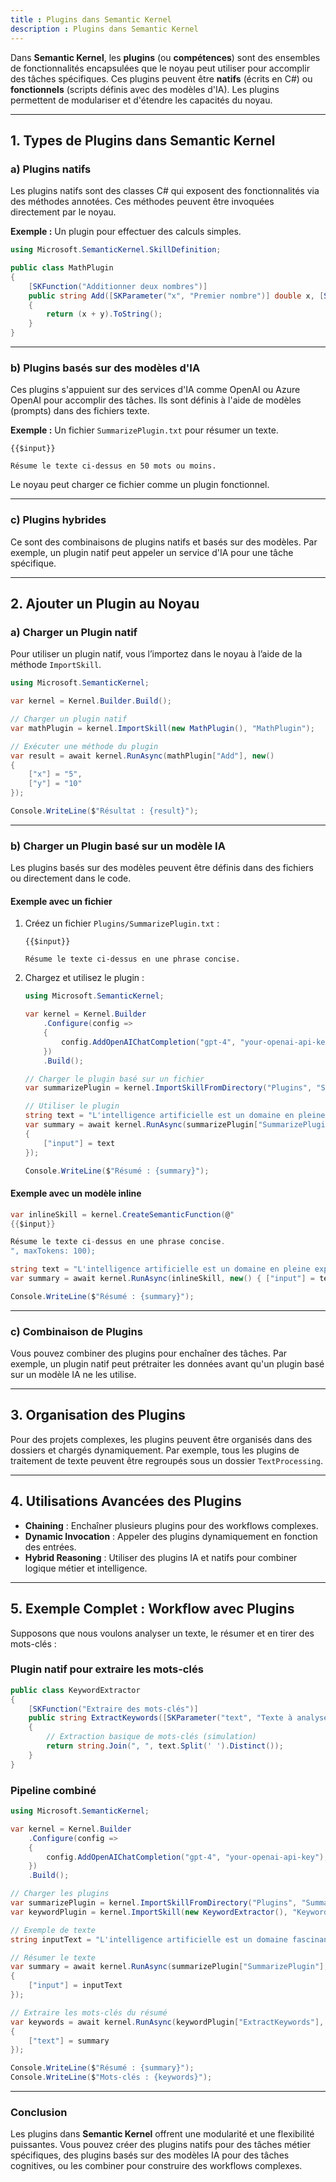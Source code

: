 ```yaml
---
title : Plugins dans Semantic Kernel
description : Plugins dans Semantic Kernel
---
```


Dans **Semantic Kernel**, les **plugins** (ou **compétences**) sont des ensembles de fonctionnalités encapsulées que le noyau peut utiliser pour accomplir des tâches spécifiques. Ces plugins peuvent être **natifs** (écrits en C#) ou **fonctionnels** (scripts définis avec des modèles d'IA). Les plugins permettent de modulariser et d'étendre les capacités du noyau.

---

## **1. Types de Plugins dans Semantic Kernel**

### **a) Plugins natifs**

Les plugins natifs sont des classes C# qui exposent des fonctionnalités via des méthodes annotées. Ces méthodes peuvent être invoquées directement par le noyau.

**Exemple :** Un plugin pour effectuer des calculs simples.

```csharp
using Microsoft.SemanticKernel.SkillDefinition;

public class MathPlugin
{
    [SKFunction("Additionner deux nombres")]
    public string Add([SKParameter("x", "Premier nombre")] double x, [SKParameter("y", "Second nombre")] double y)
    {
        return (x + y).ToString();
    }
}
```

---

### **b) Plugins basés sur des modèles d'IA**

Ces plugins s'appuient sur des services d'IA comme OpenAI ou Azure OpenAI pour accomplir des tâches. Ils sont définis à l'aide de modèles (prompts) dans des fichiers texte.

**Exemple :** Un fichier `SummarizePlugin.txt` pour résumer un texte.

```
{{$input}}

Résume le texte ci-dessus en 50 mots ou moins.
```

Le noyau peut charger ce fichier comme un plugin fonctionnel.

---

### **c) Plugins hybrides**

Ce sont des combinaisons de plugins natifs et basés sur des modèles. Par exemple, un plugin natif peut appeler un service d'IA pour une tâche spécifique.

---

## **2. Ajouter un Plugin au Noyau**

### **a) Charger un Plugin natif**

Pour utiliser un plugin natif, vous l’importez dans le noyau à l’aide de la méthode `ImportSkill`.

```csharp
using Microsoft.SemanticKernel;

var kernel = Kernel.Builder.Build();

// Charger un plugin natif
var mathPlugin = kernel.ImportSkill(new MathPlugin(), "MathPlugin");

// Exécuter une méthode du plugin
var result = await kernel.RunAsync(mathPlugin["Add"], new()
{
    ["x"] = "5",
    ["y"] = "10"
});

Console.WriteLine($"Résultat : {result}");
```

---

### **b) Charger un Plugin basé sur un modèle IA**

Les plugins basés sur des modèles peuvent être définis dans des fichiers ou directement dans le code.

#### **Exemple avec un fichier**

1. Créez un fichier `Plugins/SummarizePlugin.txt` :

   ```
   {{$input}}

   Résume le texte ci-dessus en une phrase concise.
   ```

2. Chargez et utilisez le plugin :

   ```csharp
   using Microsoft.SemanticKernel;

   var kernel = Kernel.Builder
       .Configure(config =>
       {
           config.AddOpenAIChatCompletion("gpt-4", "your-openai-api-key");
       })
       .Build();

   // Charger le plugin basé sur un fichier
   var summarizePlugin = kernel.ImportSkillFromDirectory("Plugins", "SummarizePlugin");

   // Utiliser le plugin
   string text = "L'intelligence artificielle est un domaine en pleine expansion.";
   var summary = await kernel.RunAsync(summarizePlugin["SummarizePlugin"], new()
   {
       ["input"] = text
   });

   Console.WriteLine($"Résumé : {summary}");
   ```

#### **Exemple avec un modèle inline**

```csharp
var inlineSkill = kernel.CreateSemanticFunction(@"
{{$input}}

Résume le texte ci-dessus en une phrase concise.
", maxTokens: 100);

string text = "L'intelligence artificielle est un domaine en pleine expansion.";
var summary = await kernel.RunAsync(inlineSkill, new() { ["input"] = text });

Console.WriteLine($"Résumé : {summary}");
```

---

### **c) Combinaison de Plugins**

Vous pouvez combiner des plugins pour enchaîner des tâches. Par exemple, un plugin natif peut prétraiter les données avant qu'un plugin basé sur un modèle IA ne les utilise.

---

## **3. Organisation des Plugins**

Pour des projets complexes, les plugins peuvent être organisés dans des dossiers et chargés dynamiquement. Par exemple, tous les plugins de traitement de texte peuvent être regroupés sous un dossier `TextProcessing`.

---

## **4. Utilisations Avancées des Plugins**

- **Chaining** : Enchaîner plusieurs plugins pour des workflows complexes.
- **Dynamic Invocation** : Appeler des plugins dynamiquement en fonction des entrées.
- **Hybrid Reasoning** : Utiliser des plugins IA et natifs pour combiner logique métier et intelligence.

---

## **5. Exemple Complet : Workflow avec Plugins**

Supposons que nous voulons analyser un texte, le résumer et en tirer des mots-clés :

### **Plugin natif pour extraire les mots-clés**

```csharp
public class KeywordExtractor
{
    [SKFunction("Extraire des mots-clés")]
    public string ExtractKeywords([SKParameter("text", "Texte à analyser")] string text)
    {
        // Extraction basique de mots-clés (simulation)
        return string.Join(", ", text.Split(' ').Distinct());
    }
}
```

### **Pipeline combiné**

```csharp
using Microsoft.SemanticKernel;

var kernel = Kernel.Builder
    .Configure(config =>
    {
        config.AddOpenAIChatCompletion("gpt-4", "your-openai-api-key");
    })
    .Build();

// Charger les plugins
var summarizePlugin = kernel.ImportSkillFromDirectory("Plugins", "SummarizePlugin");
var keywordPlugin = kernel.ImportSkill(new KeywordExtractor(), "KeywordExtractor");

// Exemple de texte
string inputText = "L'intelligence artificielle est un domaine fascinant en pleine évolution.";

// Résumer le texte
var summary = await kernel.RunAsync(summarizePlugin["SummarizePlugin"], new()
{
    ["input"] = inputText
});

// Extraire les mots-clés du résumé
var keywords = await kernel.RunAsync(keywordPlugin["ExtractKeywords"], new()
{
    ["text"] = summary
});

Console.WriteLine($"Résumé : {summary}");
Console.WriteLine($"Mots-clés : {keywords}");
```

---

### **Conclusion**

Les plugins dans **Semantic Kernel** offrent une modularité et une flexibilité puissantes. Vous pouvez créer des plugins natifs pour des tâches métier spécifiques, des plugins basés sur des modèles IA pour des tâches cognitives, ou les combiner pour construire des workflows complexes.

